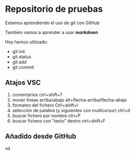 # Repositorio de pruebas

Estamos aprendiendo el uso de git con GitHub

También vamos a aprender a usar ***markdown***

Hoy hemos utilizado:

- git init
- git status
- git add
- git commit


## Atajos VSC

1. comentarios ctrl+shift+7
1. mover líneas arriba/abajo  alt+flecha-arriba/flecha-abajo
1. formateo del fichero Ctrl+shift+I
1. selección de palabra (y siguientes con multicursor) ctrl+d
1. buscar fichero por nombre ctrl+P
1. buscar fichero con "texto" dentro ctrl+shift+F

## Añadido desde GitHub

xd
